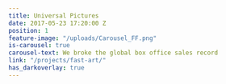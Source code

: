 ```yaml
---
title: Universal Pictures
date: 2017-05-23 17:20:00 Z
position: 1
feature-image: "/uploads/Carousel_FF.png"
is-carousel: true
carousel-text: We broke the global box office sales record
link: "/projects/fast-art/"
has_darkoverlay: true
---
```


